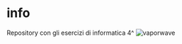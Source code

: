 # info
Repository con gli esercizi di informatica 4^
![vaporwave](https://gifimage.net/wp-content/uploads/2017/06/aesthetic-gif-8.gif)
